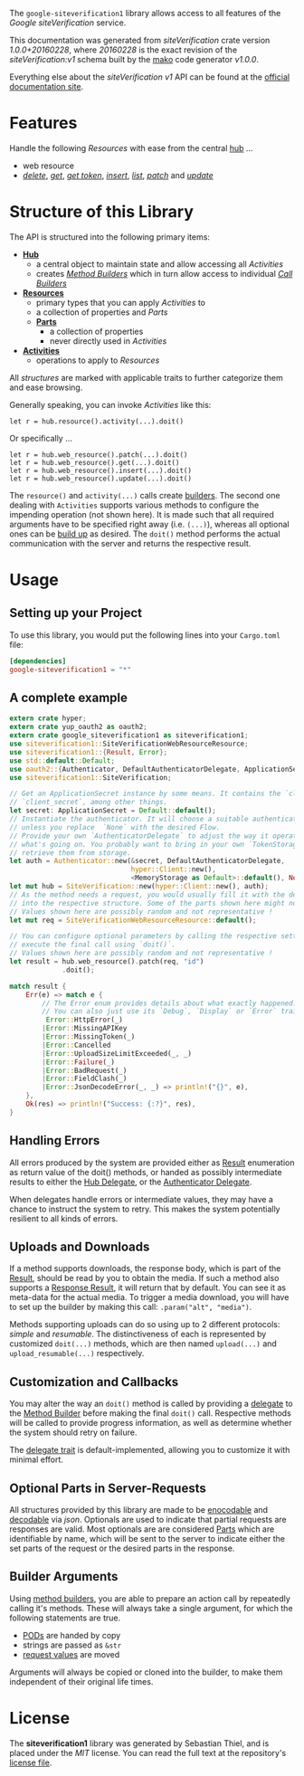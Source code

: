 <!---
DO NOT EDIT !
This file was generated automatically from 'src/mako/api/README.md.mako'
DO NOT EDIT !
-->
The `google-siteverification1` library allows access to all features of the *Google siteVerification* service.

This documentation was generated from *siteVerification* crate version *1.0.0+20160228*, where *20160228* is the exact revision of the *siteVerification:v1* schema built by the [mako](http://www.makotemplates.org/) code generator *v1.0.0*.

Everything else about the *siteVerification* *v1* API can be found at the
[official documentation site](https://developers.google.com/site-verification/).
# Features

Handle the following *Resources* with ease from the central [hub](http://byron.github.io/google-apis-rs/google_siteverification1/struct.SiteVerification.html) ... 

* web resource
 * [*delete*](http://byron.github.io/google-apis-rs/google_siteverification1/struct.WebResourceDeleteCall.html), [*get*](http://byron.github.io/google-apis-rs/google_siteverification1/struct.WebResourceGetCall.html), [*get token*](http://byron.github.io/google-apis-rs/google_siteverification1/struct.WebResourceGetTokenCall.html), [*insert*](http://byron.github.io/google-apis-rs/google_siteverification1/struct.WebResourceInsertCall.html), [*list*](http://byron.github.io/google-apis-rs/google_siteverification1/struct.WebResourceListCall.html), [*patch*](http://byron.github.io/google-apis-rs/google_siteverification1/struct.WebResourcePatchCall.html) and [*update*](http://byron.github.io/google-apis-rs/google_siteverification1/struct.WebResourceUpdateCall.html)




# Structure of this Library

The API is structured into the following primary items:

* **[Hub](http://byron.github.io/google-apis-rs/google_siteverification1/struct.SiteVerification.html)**
    * a central object to maintain state and allow accessing all *Activities*
    * creates [*Method Builders*](http://byron.github.io/google-apis-rs/google_siteverification1/trait.MethodsBuilder.html) which in turn
      allow access to individual [*Call Builders*](http://byron.github.io/google-apis-rs/google_siteverification1/trait.CallBuilder.html)
* **[Resources](http://byron.github.io/google-apis-rs/google_siteverification1/trait.Resource.html)**
    * primary types that you can apply *Activities* to
    * a collection of properties and *Parts*
    * **[Parts](http://byron.github.io/google-apis-rs/google_siteverification1/trait.Part.html)**
        * a collection of properties
        * never directly used in *Activities*
* **[Activities](http://byron.github.io/google-apis-rs/google_siteverification1/trait.CallBuilder.html)**
    * operations to apply to *Resources*

All *structures* are marked with applicable traits to further categorize them and ease browsing.

Generally speaking, you can invoke *Activities* like this:

```Rust,ignore
let r = hub.resource().activity(...).doit()
```

Or specifically ...

```ignore
let r = hub.web_resource().patch(...).doit()
let r = hub.web_resource().get(...).doit()
let r = hub.web_resource().insert(...).doit()
let r = hub.web_resource().update(...).doit()
```

The `resource()` and `activity(...)` calls create [builders][builder-pattern]. The second one dealing with `Activities` 
supports various methods to configure the impending operation (not shown here). It is made such that all required arguments have to be 
specified right away (i.e. `(...)`), whereas all optional ones can be [build up][builder-pattern] as desired.
The `doit()` method performs the actual communication with the server and returns the respective result.

# Usage

## Setting up your Project

To use this library, you would put the following lines into your `Cargo.toml` file:

```toml
[dependencies]
google-siteverification1 = "*"
```

## A complete example

```Rust
extern crate hyper;
extern crate yup_oauth2 as oauth2;
extern crate google_siteverification1 as siteverification1;
use siteverification1::SiteVerificationWebResourceResource;
use siteverification1::{Result, Error};
use std::default::Default;
use oauth2::{Authenticator, DefaultAuthenticatorDelegate, ApplicationSecret, MemoryStorage};
use siteverification1::SiteVerification;

// Get an ApplicationSecret instance by some means. It contains the `client_id` and 
// `client_secret`, among other things.
let secret: ApplicationSecret = Default::default();
// Instantiate the authenticator. It will choose a suitable authentication flow for you, 
// unless you replace  `None` with the desired Flow.
// Provide your own `AuthenticatorDelegate` to adjust the way it operates and get feedback about 
// what's going on. You probably want to bring in your own `TokenStorage` to persist tokens and
// retrieve them from storage.
let auth = Authenticator::new(&secret, DefaultAuthenticatorDelegate,
                              hyper::Client::new(),
                              <MemoryStorage as Default>::default(), None);
let mut hub = SiteVerification::new(hyper::Client::new(), auth);
// As the method needs a request, you would usually fill it with the desired information
// into the respective structure. Some of the parts shown here might not be applicable !
// Values shown here are possibly random and not representative !
let mut req = SiteVerificationWebResourceResource::default();

// You can configure optional parameters by calling the respective setters at will, and
// execute the final call using `doit()`.
// Values shown here are possibly random and not representative !
let result = hub.web_resource().patch(req, "id")
             .doit();

match result {
    Err(e) => match e {
        // The Error enum provides details about what exactly happened.
        // You can also just use its `Debug`, `Display` or `Error` traits
         Error::HttpError(_)
        |Error::MissingAPIKey
        |Error::MissingToken(_)
        |Error::Cancelled
        |Error::UploadSizeLimitExceeded(_, _)
        |Error::Failure(_)
        |Error::BadRequest(_)
        |Error::FieldClash(_)
        |Error::JsonDecodeError(_, _) => println!("{}", e),
    },
    Ok(res) => println!("Success: {:?}", res),
}

```
## Handling Errors

All errors produced by the system are provided either as [Result](http://byron.github.io/google-apis-rs/google_siteverification1/enum.Result.html) enumeration as return value of 
the doit() methods, or handed as possibly intermediate results to either the 
[Hub Delegate](http://byron.github.io/google-apis-rs/google_siteverification1/trait.Delegate.html), or the [Authenticator Delegate](http://byron.github.io/google-apis-rs/google_siteverification1/../yup-oauth2/trait.AuthenticatorDelegate.html).

When delegates handle errors or intermediate values, they may have a chance to instruct the system to retry. This 
makes the system potentially resilient to all kinds of errors.

## Uploads and Downloads
If a method supports downloads, the response body, which is part of the [Result](http://byron.github.io/google-apis-rs/google_siteverification1/enum.Result.html), should be
read by you to obtain the media.
If such a method also supports a [Response Result](http://byron.github.io/google-apis-rs/google_siteverification1/trait.ResponseResult.html), it will return that by default.
You can see it as meta-data for the actual media. To trigger a media download, you will have to set up the builder by making
this call: `.param("alt", "media")`.

Methods supporting uploads can do so using up to 2 different protocols: 
*simple* and *resumable*. The distinctiveness of each is represented by customized 
`doit(...)` methods, which are then named `upload(...)` and `upload_resumable(...)` respectively.

## Customization and Callbacks

You may alter the way an `doit()` method is called by providing a [delegate](http://byron.github.io/google-apis-rs/google_siteverification1/trait.Delegate.html) to the 
[Method Builder](http://byron.github.io/google-apis-rs/google_siteverification1/trait.CallBuilder.html) before making the final `doit()` call. 
Respective methods will be called to provide progress information, as well as determine whether the system should 
retry on failure.

The [delegate trait](http://byron.github.io/google-apis-rs/google_siteverification1/trait.Delegate.html) is default-implemented, allowing you to customize it with minimal effort.

## Optional Parts in Server-Requests

All structures provided by this library are made to be [enocodable](http://byron.github.io/google-apis-rs/google_siteverification1/trait.RequestValue.html) and 
[decodable](http://byron.github.io/google-apis-rs/google_siteverification1/trait.ResponseResult.html) via *json*. Optionals are used to indicate that partial requests are responses 
are valid.
Most optionals are are considered [Parts](http://byron.github.io/google-apis-rs/google_siteverification1/trait.Part.html) which are identifiable by name, which will be sent to 
the server to indicate either the set parts of the request or the desired parts in the response.

## Builder Arguments

Using [method builders](http://byron.github.io/google-apis-rs/google_siteverification1/trait.CallBuilder.html), you are able to prepare an action call by repeatedly calling it's methods.
These will always take a single argument, for which the following statements are true.

* [PODs][wiki-pod] are handed by copy
* strings are passed as `&str`
* [request values](http://byron.github.io/google-apis-rs/google_siteverification1/trait.RequestValue.html) are moved

Arguments will always be copied or cloned into the builder, to make them independent of their original life times.

[wiki-pod]: http://en.wikipedia.org/wiki/Plain_old_data_structure
[builder-pattern]: http://en.wikipedia.org/wiki/Builder_pattern
[google-go-api]: https://github.com/google/google-api-go-client

# License
The **siteverification1** library was generated by Sebastian Thiel, and is placed 
under the *MIT* license.
You can read the full text at the repository's [license file][repo-license].

[repo-license]: https://github.com/Byron/google-apis-rs/LICENSE.md

